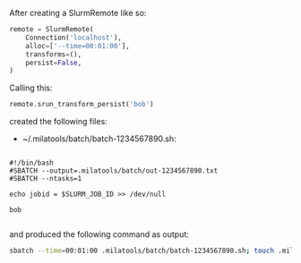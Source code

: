 After creating a SlurmRemote like so:

```python
remote = SlurmRemote(
    Connection('localhost'),
    alloc=['--time=00:01:00'],
    transforms=(),
    persist=False,
)
```

Calling this:
```python
remote.srun_transform_persist('bob')
```

created the following files:
- ~/.milatools/batch/batch-1234567890.sh:



```

#!/bin/bash
#SBATCH --output=.milatools/batch/out-1234567890.txt
#SBATCH --ntasks=1

echo jobid = $SLURM_JOB_ID >> /dev/null

bob


```

and produced the following command as output:

```bash
sbatch --time=00:01:00 .milatools/batch/batch-1234567890.sh; touch .milatools/batch/out-1234567890.txt; tail -n +1 -f .milatools/batch/out-1234567890.txt
```
